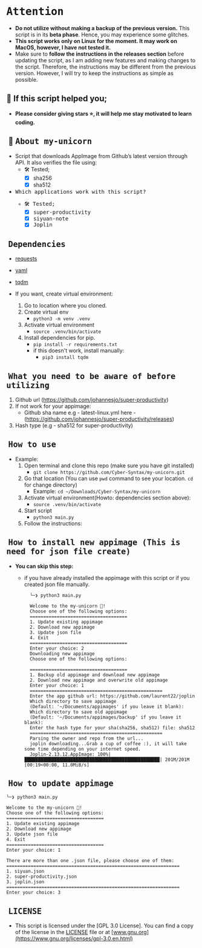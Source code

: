 # <samp>Attention<samp>

- **Do not utilize without making a backup of the previous version.** This script is in its **beta phase**. Hence, you may experience some glitches.
- **This script works only on Linux for the moment. It may work on MacOS, however, I have not tested it.**
- Make sure to **follow the instructions in the releases section** before updating the script, as I am adding new features and making changes to the script. Therefore, the instructions may be different from the previous version. However, I will try to keep the instructions as simple as possible.

## 🙏 If this script helped you;

- **Please consider giving stars ⭐, it will help me stay motivated to learn coding.**

## ‎ 🦄 <samp>About my-unicorn<samp>

- Script that downloads AppImage from Github’s latest version through API. It also verifies the file using:
  - 🛠️ Tested;
    - [x] sha256
    - [x] sha512
- <samp>Which applications work with this script?<samp>
  - 🛠️ Tested;
    - [x] super-productivity
    - [x] siyuan-note
    - [x] Joplin

## ‎ <samp>Dependencies<samp>

- [requests](https://pypi.org/project/requests/)
- [yaml](https://pypi.org/project/PyYAML/)
- [tqdm](https://pypi.org/project/tqdm/)

- If you want, create virtual environment:
  1. Go to location where you cloned.
  2. Create virtual env
     - `python3 -m venv .venv`
  3. Activate virtual environment
     - `source .venv/bin/activate`
  4. Install dependencies for pip.
     - `pip install -r requirements.txt`
     - if this doesn't work, install manually:
       - `pip3 install tqdm`

## ‎ <samp> What you need to be aware of before utilizing<samp>

1. Github url (https://github.com/johannesjo/super-productivity)
2. If not work for your appimage:
   - Github sha name e.g - latest-linux.yml here - (https://github.com/johannesjo/super-productivity/releases)
3. Hash type (e.g - sha512 for super-productivity)

## ‎ <samp>How to use<samp>

- Example:
  1. Open terminal and clone this repo (make sure you have git installed)
     - `git clone https://github.com/Cyber-Syntax/my-unicorn.git`
  2. Go that location (You can use `pwd` command to see your location. `cd` for change directory)
     - Example: `cd ~/Downloads/Cyber-Syntax/my-unicorn`
  3. Activate virtual environment(Howto: dependencies section above):
     - `source .venv/bin/activate `
  4. Start script
     - `python3 main.py`
  5. Follow the instructions:

## ‎ <samp>How to install new appimage (This is need for json file create)<samp>

- **You can skip this step:**

  - if you have already installed the appimage with this script or if you created json file manually.

    ```
      ╰─❯ python3 main.py

      Welcome to the my-unicorn 🦄!
      Choose one of the following options:
      ====================================
      1. Update existing appimage
      2. Download new appimage
      3. Update json file
      4. Exit
      ====================================
      Enter your choice: 2
      Downloading new appimage
      Choose one of the following options:

      ====================================
      1. Backup old appimage and download new appimage
      2. Download new appimage and overwrite old appimage
      Enter your choice: 1
      =================================================
      Enter the app github url: https://github.com/laurent22/joplin
      Which directory to save appimage
      (Default: '~/Documents/appimages' if you leave it blank):
      Which directory to save old appimage
      (Default: '~/Documents/appimages/backup' if you leave it blank):
      Enter the hash type for your sha(sha256, sha512) file: sha512
      =================================================
      Parsing the owner and repo from the url...
      joplin downloading...Grab a cup of coffee :), it will take some time depending on your internet speed.
      Joplin-2.13.12.AppImage: 100%|██████████████████████████████████████████████████| 201M/201M [00:19<00:00, 11.0MiB/s]
    ```

## ‎ <samp>How to update appimage<samp>

```
╰─❯ python3 main.py

Welcome to the my-unicorn 🦄!
Choose one of the following options:
====================================
1. Update existing appimage
2. Download new appimage
3. Update json file
4. Exit
====================================
Enter your choice: 1

There are more than one .json file, please choose one of them:
================================================================
1. siyuan.json
2. super-productivity.json
3. joplin.json
================================================================
Enter your choice: 3
```

## ‎ <samp>LICENSE<samp>

- This script is licensed under the [GPL 3.0 License]. You can find a copy of the license in the [LICENSE](https://github.com/Cyber-Syntax/my-unicorn/blob/main/LICENSE) file or at [www.gnu.org](https://www.gnu.org/licenses/gpl-3.0.en.html)

